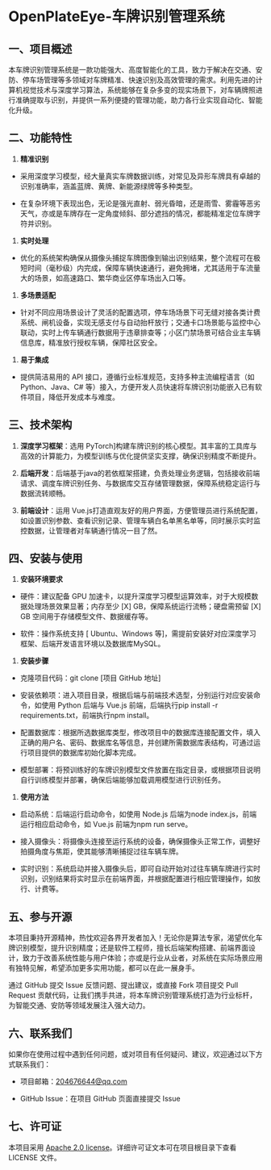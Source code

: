 # OpenPlateEye-车牌识别管理系统

## 一、项目概述

本车牌识别管理系统是一款功能强大、高度智能化的工具，致力于解决在交通、安防、停车场管理等多领域对车牌精准、快速识别及高效管理的需求。利用先进的计算机视觉技术与深度学习算法，系统能够在复杂多变的现实场景下，对车辆牌照进行准确提取与识别，并提供一系列便捷的管理功能，助力各行业实现自动化、智能化升级。

## 二、功能特性

1. **精准识别**

- 采用深度学习模型，经大量真实车牌数据训练，对常见及异形车牌具有卓越的识别准确率，涵盖蓝牌、黄牌、新能源绿牌等多种类型。

- 在复杂环境下表现出色，无论是强光直射、弱光昏暗，还是雨雪、雾霾等恶劣天气，亦或是车牌存在一定角度倾斜、部分遮挡的情况，都能精准定位车牌字符并识别。

1. **实时处理**

- 优化的系统架构确保从摄像头捕捉车牌图像到输出识别结果，整个流程可在极短时间（毫秒级）内完成，保障车辆快速通行，避免拥堵，尤其适用于车流量大的场景，如高速路口、繁华商业区停车场出入口等。

1. **多场景适配**

- 针对不同应用场景设计了灵活的配置选项，停车场场景下可无缝对接各类计费系统、闸机设备，实现无感支付与自动抬杆放行；交通卡口场景能与监控中心联动，实时上传车辆通行数据用于违章排查等；小区门禁场景可结合业主车辆信息库，精准放行授权车辆，保障社区安全。

1. **易于集成**

- 提供简洁易用的 API 接口，遵循行业标准规范，支持多种主流编程语言（如 Python、Java、C# 等）接入，方便开发人员快速将车牌识别功能嵌入已有软件项目，降低开发成本与难度。

## 三、技术架构

1. **深度学习框架**：选用 PyTorch]构建车牌识别的核心模型。其丰富的工具库与高效的计算能力，为模型训练与优化提供坚实支撑，确保识别精度不断提升。

1. **后端开发**：后端基于java的若依框架搭建，负责处理业务逻辑，包括接收前端请求、调度车牌识别任务、与数据库交互存储管理数据，保障系统稳定运行与数据流转顺畅。

1. **前端设计**：运用 Vue.js打造直观友好的用户界面，方便管理员进行系统配置，如设置识别参数、查看识别记录、管理车辆白名单黑名单等，同时展示实时监控数据，让管理者对车辆通行情况一目了然。

## 四、安装与使用

1. **安装环境要求**

- 硬件：建议配备 GPU 加速卡，以提升深度学习模型运算效率，对于大规模数据处理场景效果显著；内存至少 [X] GB，保障系统运行流畅；硬盘需预留 [X] GB 空间用于存储模型文件、数据缓存等。

- 软件：操作系统支持 [ Ubuntu、Windows 等]，需提前安装好对应深度学习框架、后端开发语言环境以及数据库MySQL。

1. **安装步骤**

- 克隆项目代码：git clone [项目 GitHub 地址]

- 安装依赖项：进入项目目录，根据后端与前端技术选型，分别运行对应安装命令，如使用 Python 后端与 Vue.js 前端，后端执行pip install -r requirements.txt，前端执行npm install。

- 配置数据库：根据所选数据库类型，修改项目中的数据库连接配置文件，填入正确的用户名、密码、数据库名等信息，并创建所需数据库表结构，可通过运行项目提供的数据库初始化脚本完成。

- 模型部署：将预训练好的车牌识别模型文件放置在指定目录，或根据项目说明自行训练模型并部署，确保后端能够加载调用模型进行识别任务。

1. **使用方法**

- 启动系统：后端运行启动命令，如使用 Node.js 后端为node index.js，前端运行相应启动命令，如 Vue.js 前端为npm run serve。

- 接入摄像头：将摄像头连接至运行系统的设备，确保摄像头正常工作，调整好拍摄角度与焦距，使其能够清晰捕捉过往车辆车牌。

- 实时识别：系统启动并接入摄像头后，即可自动开始对过往车辆车牌进行实时识别，识别结果将实时显示在前端界面，并根据配置进行相应管理操作，如放行、计费等。

## 五、参与开源

本项目秉持开源精神，热忱欢迎各界开发者加入！无论你是算法专家，渴望优化车牌识别模型，提升识别精度；还是软件工程师，擅长后端架构搭建、前端界面设计，致力于改善系统性能与用户体验；亦或是行业从业者，对系统在实际场景应用有独特见解，希望添加更多实用功能，都可以在此一展身手。

通过 GitHub 提交 Issue 反馈问题、提出建议，或直接 Fork 项目提交 Pull Request 贡献代码，让我们携手共进，将本车牌识别管理系统打造为行业标杆，为智能交通、安防等领域发展注入强大动力。

## 六、联系我们

如果你在使用过程中遇到任何问题，或对项目有任何疑问、建议，欢迎通过以下方式联系我们：

- 项目邮箱：204676644@qq.com

- GitHub Issue：在项目 GitHub 页面直接提交 Issue

## 七、许可证

本项目采用 [Apache 2.0 license](https://github.com/megvii-research/RevCol/blob/main/LICENSE)。详细许可证文本可在项目根目录下查看 LICENSE 文件。